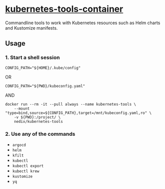 # [kubernetes-tools-container][project]

Commandline tools to work with Kubernetes resources such as Helm charts and Kustomize manifests.


## Usage


### 1. Start a shell session

```shell
CONFIG_PATH="${HOME}/.kube/config"
```

OR

```shell
CONFIG_PATH="${PWD}/kubeconfig.yaml"
```

AND

```shell
docker run --rm -it --pull always --name kubernetes-tools \
    --mount "type=bind,source=${CONFIG_PATH},target=/mnt/kubeconfig.yaml,ro" \
    -v ${PWD}:/project/ \
    nedix/kubernetes-tools
```


### 2. Use any of the commands

- `argocd`
- `helm`
- `kfilt`
- `kubectl`
- `kubectl export`
- `kubectl krew`
- `kustomize`
- `yq`


[project]: https://hub.docker.com/r/nedix/kubernetes-tools
